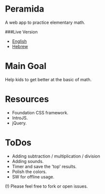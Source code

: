 Peramida
========

A web app to practice elementary math.

###Live Version
* [English](http://greenido.github.io/peramida-1/) 
* [Hebrew](http://greenido.github.io/peramida-1/index-he.html)

Main Goal
=========
Help kids to get better at the basic of math.

Resources
=========
* Foundation CSS framework.
* IntroJS.
* jQuery.

ToDos
=====
* Adding subtraction / multiplication / division
* Adding sounds.
* Timer and save the 'top' results.
* Polish the colors.
* SW for offline usage.

(!) Please feel free to fork or open issues.


